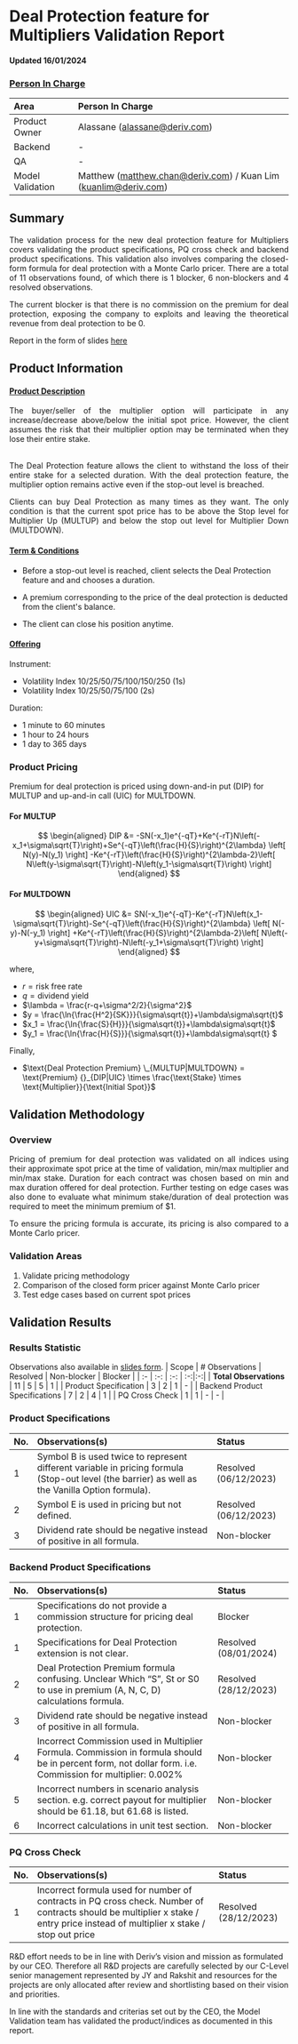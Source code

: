 # Deal Protection feature for Multipliers Validation Report 
#### Updated 16/01/2024

### <u>Person In Charge</u>
|Area | Person In Charge | 
| :- | :- | 
| Product Owner | Alassane (alassane@deriv.com) | 
| Backend | - | 
| QA | - | 
| Model Validation | Matthew (matthew.chan@deriv.com) / Kuan Lim (kuanlim@deriv.com) |

## Summary
<div align='justify'>

The validation process for the new deal protection feature for Multipliers covers validating the product specifications, PQ cross check and backend product specifications. This validation also involves comparing the closed-form formula for deal protection with a Monte Carlo pricer. There are a total of 11 observations found, of which there is 1 blocker, 6 non-blockers and 4 resolved observations.

The current blocker is that there is no commission on the premium for deal protection, exposing the company to exploits and leaving the theoretical revenue from deal protection to be 0. 

Report in the form of slides [here](https://docs.google.com/presentation/d/1tyJjT5VM18RcUctTLvLcoSA7o9UcWP16FAr6W4oJFgY/edit?usp=sharing)

</div>

## Product Information

#### <u>Product Description</u>
<div align='justify'>
The buyer/seller of the multiplier option will participate in any increase/decrease above/below the initial spot price. However, the client assumes the risk that their multiplier option may be terminated when they lose their entire stake. <br><br>

The Deal Protection feature allows the client to withstand the loss of their entire stake for a selected duration. With the deal protection feature, the multiplier option remains active even if the stop-out level is breached.

Clients can buy Deal Protection as many times as they want. The only condition is that the  current spot price has to be above the Stop level for Multiplier Up (MULTUP) and below the stop out level for Multiplier Down (MULTDOWN). 

</div>

#### <u>Term & Conditions</u>

 * Before a stop-out level is reached, client selects the Deal Protection feature and and chooses a duration. 
 
 * A premium corresponding to the price of the deal protection is deducted from the client's balance.
 
 * The client can close his position anytime.

#### <u>Offering</u>

Instrument:
* Volatility Index 10/25/50/75/100/150/250 (1s)
* Volatility Index 10/25/50/75/100 (2s)

Duration:
* 1 minute to 60 minutes 
* 1 hour to 24 hours 
* 1 day to 365 days

### Product Pricing

Premium for deal protection is priced using down-and-in put (DIP) for MULTUP and up-and-in call (UIC) for MULTDOWN.

#### For MULTUP
$$
\begin{aligned}
DIP &= -SN(-x_1)e^{-qT}+Ke^{-rT}N\left(-x_1+\sigma\sqrt{T}\right)+Se^{-qT}\left(\frac{H}{S}\right)^{2\lambda} \left[ N(y)-N(y_1) \right] -Ke^{-rT}\left(\frac{H}{S}\right)^{2\lambda-2}\left[ N\left(y-\sigma\sqrt{T}\right)-N\left(y_1-\sigma\sqrt{T}\right) \right] 
\end{aligned}
$$

#### For MULTDOWN
$$
\begin{aligned}
UIC &= SN(-x_1)e^{-qT}-Ke^{-rT}N\left(x_1-\sigma\sqrt{T}\right)-Se^{-qT}\left(\frac{H}{S}\right)^{2\lambda} \left[ N(-y)-N(-y_1) \right] +Ke^{-rT}\left(\frac{H}{S}\right)^{2\lambda-2}\left[ N\left(-y+\sigma\sqrt{T}\right)-N\left(-y_1+\sigma\sqrt{T}\right) \right] 
\end{aligned}
$$

where,
* $r = \text{risk free rate}$
* $q = \text{dividend yield}$
* $\lambda = \frac{r-q+\sigma^2/2}{\sigma^2}$
* $y = \frac{\ln{\frac{H^2}{SK}}}{\sigma\sqrt{t}}+\lambda\sigma\sqrt{t}$
* $x_1 = \frac{\ln{\frac{S}{H}}}{\sigma\sqrt{t}}+\lambda\sigma\sqrt{t}$
* $y_1 = \frac{\ln{\frac{H}{S}}}{\sigma\sqrt{t}}+\lambda\sigma\sqrt{t} $

Finally,
* $\text{Deal Protection Premium} \_{MULTUP|MULTDOWN} =  \text{Premium} {}_{DIP|UIC} \times \frac{\text{Stake} \times \text{Multiplier}}{\text{Initial Spot}}$

## Validation Methodology
### Overview
<div align='justify'>
Pricing of premium for deal protection was validated on all indices using their approximate spot price at the time of validation, min/max multiplier and min/max stake. Duration for each contract was chosen based on min and max duration offered for deal protection. Further testing on edge cases was also done to evaluate what minimum stake/duration of deal protection was required to meet the minimum premium of $1. 

To ensure the pricing formula is accurate, its pricing is also compared to a Monte Carlo pricer.
</div>

### Validation Areas
1) Validate pricing methodology 
2) Comparison of the closed form pricer against Monte Carlo pricer
3) Test edge cases based on current spot prices 

## Validation Results
### Results Statistic
Observations also available in [slides form](https://docs.google.com/presentation/d/1tyJjT5VM18RcUctTLvLcoSA7o9UcWP16FAr6W4oJFgY/edit?usp=sharing).
| Scope | # Observations | Resolved | Non-blocker | Blocker |
| :- | :-: | :-: | :-:|:-:|
| <b>Total Observations </b> | 11 | 5 | 5 | 1 |
| Product Specification | 3 | 2  | 1 | - |
| Backend Product Specifications | 7 | 2 | 4 | 1 |
| PQ Cross Check | 1 | 1 | - | - |

### Product Specifications
|No. | Observations(s) | Status |
| :- | :- | :- |
|1 | Symbol B is used twice to represent different variable in pricing formula (Stop-out level (the barrier) as well as the Vanilla Option formula). | Resolved (06/12/2023)|
|2 | Symbol E is used in pricing but not defined. | Resolved (06/12/2023)|
|3 | Dividend rate should be negative instead of positive in all formula. | Non-blocker |

### Backend Product Specifications
|No. | Observations(s) | Status |
| :- | :- | :- |
|1 | Specifications do not provide a commission structure for pricing deal protection. | Blocker |
|1 | Specifications for Deal Protection extension is not clear. | Resolved (08/01/2024)|
|2 | Deal Protection Premium formula confusing. Unclear Which “S”, St or S0 to use in premium (A, N, C, D) calculations formula. | Resolved (28/12/2023)|
|3 | Dividend rate should be negative instead of positive in all formula. | Non-blocker |
|4 | Incorrect Commission used in Multiplier Formula. Commission in formula should be in percent form, not dollar form. i.e. Commission for multiplier: 0.002% | Non-blocker |
|5 | Incorrect numbers in scenario analysis section. e.g. correct payout for multiplier should be 61.18, but 61.68 is listed. | Non-blocker |
|6 | Incorrect calculations in unit test section. | Non-blocker |

### PQ Cross Check
|No. | Observations(s) | Status |
| :- | :- | :- |
|1 | Incorrect formula used for number of contracts in PQ cross check. Number of contracts should be multiplier x stake / entry price instead of multiplier x stake / stop out price | Resolved (28/12/2023)|

R&D effort needs to be in line with Deriv’s vision and mission as formulated by our CEO. Therefore all R&D projects are carefully selected by our C-Level senior management represented by JY and Rakshit and resources for the projects are only allocated after review and shortlisting based on their vision and priorities. 

In line with the standards and criterias set out by the CEO, the Model Validation team has validated the product/indices as documented in this report.
